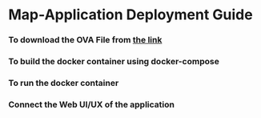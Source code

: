 # Map-Application Deployment Guide
### To download the OVA File from [the link]()
### To build the docker container using docker-compose
### To run the docker container 
### Connect the Web UI/UX of the application
